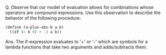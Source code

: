 Q. Observe that our model of evaluation allows for combinations whose operators are compound expressions. Use this observation to describe the behavior of the following procedure:
```scheme
(define (a-plus-abs-b a b)
  ((if (> b 0) + -) a b))
```

Ans. The if-expression evaluates to '+' or '-' which are symbols for a lambda functions that take two arguments and adds/subtracts them.
